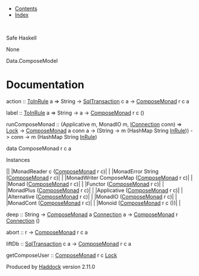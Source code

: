 -   [Contents](index.html)
-   [Index](doc-index.html)

 

Safe Haskell

None

Data.ComposeModel

Documentation
=============

action :: [ToInRule](Data-InRules.html#t:ToInRule) a =\> String -\> [SqlTransaction](Data-SqlTransaction.html#t:SqlTransaction) c a -\> [ComposeMonad](Data-ComposeModel.html#t:ComposeMonad) r c a

label :: [ToInRule](Data-InRules.html#t:ToInRule) a =\> String -\> a -\> [ComposeMonad](Data-ComposeModel.html#t:ComposeMonad) r c ()

runComposeMonad :: (Applicative m, MonadIO m, [IConnection](Data-SqlTransaction.html#t:IConnection) conn) =\> [Lock](LockSnaplet.html#t:Lock) -\> [ComposeMonad](Data-ComposeModel.html#t:ComposeMonad) a conn a -\> (String -\> m (HashMap String [InRule](Data-InRules.html#t:InRule))) -\> conn -\> m (HashMap String [InRule](Data-InRules.html#t:InRule))

data ComposeMonad r c a

Instances

||
|MonadReader c ([ComposeMonad](Data-ComposeModel.html#t:ComposeMonad) r c)| |
|MonadError String ([ComposeMonad](Data-ComposeModel.html#t:ComposeMonad) r c)| |
|MonadWriter ComposeMap ([ComposeMonad](Data-ComposeModel.html#t:ComposeMonad) r c)| |
|Monad ([ComposeMonad](Data-ComposeModel.html#t:ComposeMonad) r c)| |
|Functor ([ComposeMonad](Data-ComposeModel.html#t:ComposeMonad) r c)| |
|MonadPlus ([ComposeMonad](Data-ComposeModel.html#t:ComposeMonad) r c)| |
|Applicative ([ComposeMonad](Data-ComposeModel.html#t:ComposeMonad) r c)| |
|Alternative ([ComposeMonad](Data-ComposeModel.html#t:ComposeMonad) r c)| |
|MonadIO ([ComposeMonad](Data-ComposeModel.html#t:ComposeMonad) r c)| |
|MonadCont ([ComposeMonad](Data-ComposeModel.html#t:ComposeMonad) r c)| |
|Monoid ([ComposeMonad](Data-ComposeModel.html#t:ComposeMonad) r c ())| |

deep :: String -\> [ComposeMonad](Data-ComposeModel.html#t:ComposeMonad) a [Connection](Data-SqlTransaction.html#t:Connection) a -\> [ComposeMonad](Data-ComposeModel.html#t:ComposeMonad) r [Connection](Data-SqlTransaction.html#t:Connection) ()

abort :: r -\> [ComposeMonad](Data-ComposeModel.html#t:ComposeMonad) r c a

liftDb :: [SqlTransaction](Data-SqlTransaction.html#t:SqlTransaction) c a -\> [ComposeMonad](Data-ComposeModel.html#t:ComposeMonad) r c a

getComposeUser :: [ComposeMonad](Data-ComposeModel.html#t:ComposeMonad) r c [Lock](LockSnaplet.html#t:Lock)

Produced by [Haddock](http://www.haskell.org/haddock/) version 2.11.0
